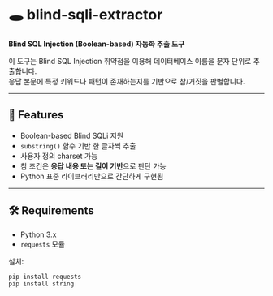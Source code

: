 # 🕳️ blind-sqli-extractor

**Blind SQL Injection (Boolean-based) 자동화 추출 도구**

이 도구는 Blind SQL Injection 취약점을 이용해 데이터베이스 이름을 문자 단위로 추출합니다.  
응답 본문에 특정 키워드나 패턴이 존재하는지를 기반으로 참/거짓을 판별합니다.

---

## 🎯 Features

- Boolean-based Blind SQLi 지원
- `substring()` 함수 기반 한 글자씩 추출
- 사용자 정의 charset 가능
- 참 조건은 **응답 내용 또는 길이 기반**으로 판단 가능
- Python 표준 라이브러리만으로 간단하게 구현됨

---

## 🛠 Requirements

- Python 3.x
- `requests` 모듈

설치:
```bash
pip install requests
pip install string
